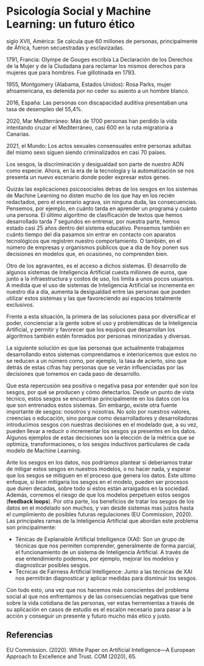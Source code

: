# Psicología Social y Machine Learning: un futuro ético

siglo XVII, América: Se calcula que 60 millones de personas, principalmente de África, fueron secuestradas y esclavizadas.

1791, Francia: Olympe de Gouges escribía La Declaración de los Derechos de la Mujer y de la Ciudadana para reclamar los mismos derechos para mujeres que para hombres. Fue gillotinada en 1793.

1955, Montgomery (Alabama, Estados Unidos): Rosa Parks, mujer afroamericana, es detenida por no ceder su asiento a un hombre blanco.

2016, España: Las personas con discapacidad auditiva presentaban una tasa de desempleo del 55,4%.

2020, Mar Mediterráneo: Más de 1700 personas han perdido la vida intentando cruzar el Mediterráneo, casi 600 en la ruta migratoria a Canarias.

2021, el Mundo: Los actos sexuales consensuales entre personas adultas del mismo sexo siguen siendo criminalizados en casi 70 países.

Los sesgos, la discriminación y desigualdad son parte de nuestro ADN como especie. Ahora, en la era de la tecnología y la automatización se nos presenta un nuevo escenario donde poder expresar estos genes. 

<!-- sesgos y discriminación -->
Quizás las explicaciones psicosociales detras de los sesgos en los sistemas de Machine Learning no disten mucho de los que hay en los recién redactados, pero el escenario agrava, sin ninguna duda, las consecuencias. Pensemos, por ejemplo, en cuánto tarda en aprender un programa y cuánto una persona. El último algoritmo de clasificación de textos que hemos desarrollado tarda 7 segundos en entrenar, por nuestra parte, hemos estado casi 25 años dentro del sistema educativo. Pensemos también en cuánto tiempo del día pasamos sin entrar en contacto con aparatos tecnológicos que registren nuestro comportamiento. O también, en el número de empresas y organismos públicos que a día de hoy ponen sus decisiones en modelos que, en ocasiones, no comprenden bien. 

<!-- desigualdad, acceso a estas herramientas -->
Otro de los agravantes, es el acceso a dichos sistemas. El desarrollo de algunos sistemas de Inteligencia Artificial cuesta millones de euros, que junto a la infraestructura y costos de uso, los limita a unos pocos usuarios. A medida que el uso de sistemas de Inteligencia Artificial se incrementa en nuestro día a día, aumenta la desigualdad entre las personas que pueden utilizar estos sistemas y las que favoreciendo así espacios totalmente exclusivos.

<!-- primera y segunda, diversificación y educación. --> 
Frente a esta situación, la primera de las soluciones pasa por diversificar el poder, concienciar a la gente sobre el uso y problemáticas de la Inteligencia Artificial, y permitir y favorecer que los equipos que desarrollan los algoritmos también estén formados por personas minorizadas y diversas.

<!-- ML -->
La siguiente solución es que las personas que actualmente trabajamos desarrollando estos sistemas comprendamos e interioricemos que estos no se reducen a un número como, por ejemplo, la tasa de acierto, sino que detrás de estas cifras hay personas que se verán influenciadas por las decisiones que tomemos en cada paso de desarrollo.

Que esta repercusión sea positiva o negativa pasa por entender qué son los sesgos, por qué se producen y cómo detectarlos. Desde un punto de vista técnico, estos sesgos se encuentran principalmente en los datos con los que son entrenados estos sistemas. Sin embargo, existe otra fuente importante de sesgos: nosotros y nosotras. No solo por nuestros valores, creencias o educación, sino porque como desarrolladores y desarrolladoras introducimos sesgos con nuestras decisiones en el modelado que, a su vez, pueden llevar a reducir o incrementar los sesgos ya presentes en los datos. Algunos ejemplos de estas decisiones son la elección de la métrica que se optimiza, transformaciones, o los sesgos inductivos particulares de cada modelo de Machine Learning.

Ante los sesgos en los datos, nos podríamos plantear si deberiamos tratar de mitigar estos sesgos en nuestros modelos, o no hacer nada, y esperar que los sesgos se mitiguen en el proceso que genera los datos. Este ultimo enfoque, si bien mitigaria los sesgos en el modelo, pueden ser procesos que duren decadas, sobre todo si estos están arraigados en la sociedad. Además, corremos el riesgo de que los modelos perpetuen estos sesgos (__feedback loops__). Por otra parte, los beneficios de tratar los sesgos de los datos en el modelado son muchos, y van desde sistemas mas justos hasta el cumplimiento de posibles futuras regulaciones (EU Commission, 2020). Las principales ramas de la Inteligencia Artificial que abordan este problema son principalmente:

- Ténicas de Explanaible Artificial Intelligence (XAI): Son un grupo de técnicas que nos permiten comprender, generalmente de forma parcial, el funcionamiento de un sistema de Inteligencia Artificial. A través de ese entendimiento podemos, por ejemplo, mejorar los modelos y diagnosticar posibles sesgos.
- Técnicas de Fairness Artificial Intelligence: Junto a las técnicas de XAI nos permitirán diagnosticar y aplicar medidas para disminuir los sesgos.

Con todo esto, una vez que nos hacemos más conscientes del problema social al que nos enfrentamos y de las consecuencias negativas que tiene sobre la vida cotidiana de las personas, ver estas herremientas a través de su aplicación en casos de estudio es el escalón necesario para pasar a la acción y conseguir un presente y futuro mucho más etico y justo.

## Referencias
EU Commission. (2020). White Paper on Artificial Intelligence—A European Approach to Excellence and Trust. COM (2020), 65.

<!-- 
TODO: Cambiar Machine Learning por Artificial Intelligence? 

-->